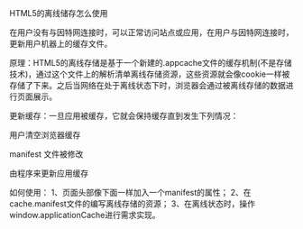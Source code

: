 HTML5的离线储存怎么使用

在用户没有与因特网连接时，可以正常访问站点或应用，在用户与因特网连接时，更新用户机器上的缓存文件。

原理：HTML5的离线存储是基于一个新建的.appcache文件的缓存机制(不是存储技术)，通过这个文件上的解析清单离线存储资源，这些资源就会像cookie一样被存储了下来。之后当网络在处于离线状态下时，浏览器会通过被离线存储的数据进行页面展示。

更新缓存：一旦应用被缓存，它就会保持缓存直到发生下列情况：

用户清空浏览器缓存

manifest 文件被修改

由程序来更新应用缓存

如何使用： 1、页面头部像下面一样加入一个manifest的属性； 2、在cache.manifest文件的编写离线存储的资源； 3、在离线状态时，操作window.applicationCache进行需求实现。
